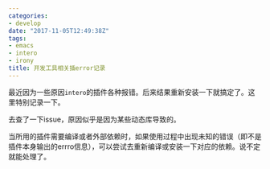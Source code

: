 ```yaml
---
categories: 
- develop
date: "2017-11-05T12:49:38Z"
tags: 
- emacs
- intero
- irony
title: 开发工具相关插error记录
---
```


最近因为一些原因`intero`的插件各种报错。后来结果重新安装一下就搞定了。这里特别记录一下。
<!--more-->

去查了一下issue，原因似乎是因为某些动态库导致的。

当所用的插件需要编译或者外部依赖时，如果使用过程中出现未知的错误（即不是插件本身输出的errro信息），可以尝试去重新编译或安装一下对应的依赖。说不定就能处理了。

